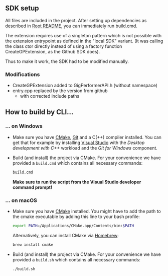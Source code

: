 ## SDK setup

All files are included in the project.
After setting up dependencies as described in [Root README](../README.md), you can immediately run build.cmd.

The extension requires use of a singleton pattern which is not possible with the extension entrypoint as defined in the "local SDK" variant.
(It was calling the class ctor directly instead of using a factory function CreateGPExtension, as the Github SDK does).

Thus to make it work, the SDK had to be modified manually.

### Modifications

- CreateGPExtension added to GigPerformerAPI.h (without namespace)
- entry.cpp replaced by the version from github
  - with corrected include paths

## How to build by CLI...

### ... on Windows

-   Make sure you have [CMake](https://cmake.org), [Git](https://git-scm.com) and a C(++) compiler installed.
    You can get that for example by installing [Visual Studio](https://visualstudio.microsoft.com) with the _Desktop development with C++_ workload and the _Git for Windows_ component.
-   Build (and install) the project via CMake.
    For your convenience we have provided a `build.cmd` which contains all necessary commands:

    ```bash
    build.cmd
    ```

    **Make sure to run the script from the Visual Studio developer command prompt!**

### ... on macOS

-   Make sure you have [CMake](https://cmake.org) installed.
    You might have to add the path to the cmake executable by adding this line to your bash profile:

    ```bash
    export PATH=/Applications/CMake.app/Contents/bin:$PATH
    ```

    Alternatively, you can install CMake via [Homebrew](https://brew.sh):

    ```bash
    brew install cmake
    ```

-   Build (and install) the project via CMake.
    For your convenience we have provided a `build.sh` which contains all necessary commands:

    ```bash
    ./build.sh
    ```
